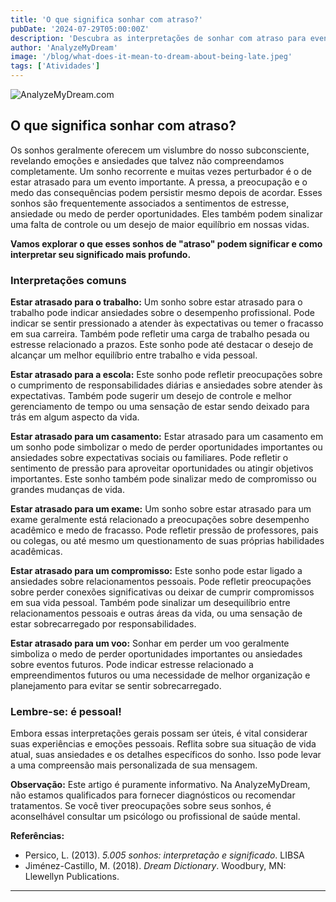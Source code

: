```yaml
---
title: 'O que significa sonhar com atraso?'
pubDate: '2024-07-29T05:00:00Z'
description: 'Descubra as interpretações de sonhar com atraso para eventos importantes como trabalho, escola, casamento, prova, encontro ou voo. Entenda como esses sonhos refletem ansiedade, estresse e outros sentimentos.'
author: 'AnalyzeMyDream'
image: '/blog/what-does-it-mean-to-dream-about-being-late.jpeg'
tags: ['Atividades']
---
```


![AnalyzeMyDream.com](/blog/what-does-it-mean-to-dream-about-being-late.jpeg)

## O que significa sonhar com atraso?

Os sonhos geralmente oferecem um vislumbre do nosso subconsciente, revelando emoções e ansiedades que talvez não compreendamos completamente. Um sonho recorrente e muitas vezes perturbador é o de estar atrasado para um evento importante. A pressa, a preocupação e o medo das consequências podem persistir mesmo depois de acordar. Esses sonhos são frequentemente associados a sentimentos de estresse, ansiedade ou medo de perder oportunidades. Eles também podem sinalizar uma falta de controle ou um desejo de maior equilíbrio em nossas vidas. 

**Vamos explorar o que esses sonhos de "atraso" podem significar e como interpretar seu significado mais profundo.**

### Interpretações comuns

**Estar atrasado para o trabalho:** Um sonho sobre estar atrasado para o trabalho pode indicar ansiedades sobre o desempenho profissional. Pode indicar se sentir pressionado a atender às expectativas ou temer o fracasso em sua carreira. Também pode refletir uma carga de trabalho pesada ou estresse relacionado a prazos. Este sonho pode até destacar o desejo de alcançar um melhor equilíbrio entre trabalho e vida pessoal.

**Estar atrasado para a escola:** Este sonho pode refletir preocupações sobre o cumprimento de responsabilidades diárias e ansiedades sobre atender às expectativas. Também pode sugerir um desejo de controle e melhor gerenciamento de tempo ou uma sensação de estar sendo deixado para trás em algum aspecto da vida.

**Estar atrasado para um casamento:** Estar atrasado para um casamento em um sonho pode simbolizar o medo de perder oportunidades importantes ou ansiedades sobre expectativas sociais ou familiares. Pode refletir o sentimento de pressão para aproveitar oportunidades ou atingir objetivos importantes. Este sonho também pode sinalizar medo de compromisso ou grandes mudanças de vida.

**Estar atrasado para um exame:** Um sonho sobre estar atrasado para um exame geralmente está relacionado a preocupações sobre desempenho acadêmico e medo de fracasso. Pode refletir pressão de professores, pais ou colegas, ou até mesmo um questionamento de suas próprias habilidades acadêmicas.

**Estar atrasado para um compromisso:** Este sonho pode estar ligado a ansiedades sobre relacionamentos pessoais. Pode refletir preocupações sobre perder conexões significativas ou deixar de cumprir compromissos em sua vida pessoal. Também pode sinalizar um desequilíbrio entre relacionamentos pessoais e outras áreas da vida, ou uma sensação de estar sobrecarregado por responsabilidades.

**Estar atrasado para um voo:** Sonhar em perder um voo geralmente simboliza o medo de perder oportunidades importantes ou ansiedades sobre eventos futuros. Pode indicar estresse relacionado a empreendimentos futuros ou uma necessidade de melhor organização e planejamento para evitar se sentir sobrecarregado.

### Lembre-se: é pessoal!

Embora essas interpretações gerais possam ser úteis, é vital considerar suas experiências e emoções pessoais. Reflita sobre sua situação de vida atual, suas ansiedades e os detalhes específicos do sonho. Isso pode levar a uma compreensão mais personalizada de sua mensagem.

**Observação:** Este artigo é puramente informativo. Na AnalyzeMyDream, não estamos qualificados para fornecer diagnósticos ou recomendar tratamentos. Se você tiver preocupações sobre seus sonhos, é aconselhável consultar um psicólogo ou profissional de saúde mental.

**Referências:**

* Persico, L. (2013). *5.005 sonhos: interpretação e significado*. LIBSA 
* Jiménez-Castillo, M. (2018). *Dream Dictionary*. Woodbury, MN: Llewellyn Publications.

---
